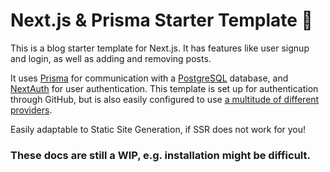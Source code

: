 # Next.js & Prisma Starter Template 🦓

This is a blog starter template for Next.js. It has features like user signup and login, as well as adding and removing posts.

It uses [Prisma](https://www.prisma.io/) for communication with a [PostgreSQL](https://www.postgresql.org/) database, and [NextAuth](https://next-auth.js.org/) for user authentication. This template is set up for authentication through GitHub, but is also easily configured to use [a multitude of different providers](https://next-auth.js.org/configuration/providers/oauth-provider).

Easily adaptable to Static Site Generation, if SSR does not work for you!

### These docs are still a WIP, e.g. installation might be difficult.
